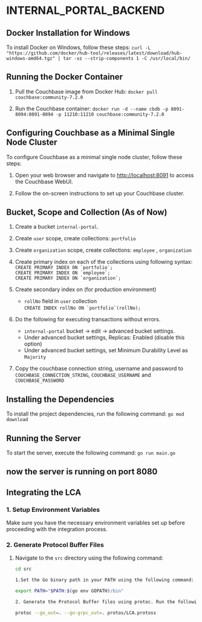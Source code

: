 # INTERNAL_PORTAL_BACKEND

## Docker Installation for Windows

To install Docker on Windows, follow these steps:
```curl -L "https://github.com/docker/hub-tool/releases/latest/download/hub-windows-amd64.tgz" | tar -xz --strip-components 1 -C /usr/local/bin/```

## Running the Docker Container
 
1. Pull the Couchbase image from Docker Hub:
  ```docker pull couchbase:community-7.2.0```

2. Run the Couchbase container:
  ```docker run -d --name cbdb -p 8091-8094:8091-8094 -p 11210:11210 couchbase:community-7.2.0```

## Configuring Couchbase as a Minimal Single Node Cluster

To configure Couchbase as a minimal single node cluster, follow these steps:

1. Open your web browser and navigate to <http://localhost:8091> to access the Couchbase WebUI.

2. Follow the on-screen instructions to set up your Couchbase cluster.

## Bucket, Scope and Collection (As of Now)

1. Create a bucket `internal-portal`. 
2. Create `user` scope, create collections: `portfolio`  
3. Create `organization` scope, create collections: `employee` , `organization` 
4. Create primary index on each of the collections using following syntax:   
      ```CREATE PRIMARY INDEX ON `portfolio`;```         
      ```CREATE PRIMARY INDEX ON `employee`;```        
      ```CREATE PRIMARY INDEX ON `organization`;```    

5. Create secondary index on  (for production environment)   
    - `rollNo` field in `user` collection   
    ```CREATE INDEX rollNo ON `portfolio`(rollNo);```   

6. Do the following for executing transactions without errors.     
    - `internal-portal` bucket &#8594; edit &#8594; advanced bucket settings.
    - Under advanced bucket settings, Replicas: Enabled (disable this option)
    - Under advanced bucket settings, set Minimum Durability Level as `Majority`

7. Copy the couchbase connection string, username and password to `COUCHBASE_CONNECTION_STRING`, `COUCHBASE_USERNAME` and `COUCHBASE_PASSWORD`

## Installing the Dependencies

To install the project dependencies, run the following command:
```go mod download```

## Running the Server

To start the server, execute the following command:
```go run main.go```


## now the server is running on port 8080

## Integrating the LCA

### 1. Setup Environment Variables

Make sure you have the necessary environment variables set up before proceeding with the integration process.

### 2. Generate Protocol Buffer Files

1. Navigate to the `src` directory using the following command:

   ```bash
   cd src
   
   1.Set the Go binary path in your PATH using the following command:
   
   export PATH="$PATH:$(go env GOPATH)/bin"

   2. Generate the Protocol Buffer files using protoc. Run the following command:

   protoc --go_out=. --go-grpc_out=. protos/LCA.protoss

